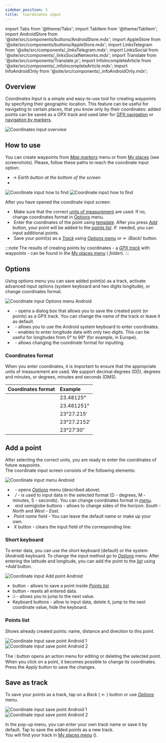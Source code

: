```yaml
---
sidebar_position: 3
title:  Coordinates input
---
```


import Tabs from '@theme/Tabs';
import TabItem from '@theme/TabItem';
import AndroidStore from '@site/src/components/buttons/AndroidStore.mdx';
import AppleStore from '@site/src/components/buttons/AppleStore.mdx';
import LinksTelegram from '@site/src/components/_linksTelegram.mdx';
import LinksSocial from '@site/src/components/_linksSocialNetworks.mdx';
import Translate from '@site/src/components/Translate.js';
import InfoIncompleteArticle from '@site/src/components/_infoIncompleteArticle.mdx';
import InfoAndroidOnly from '@site/src/components/_infoAndroidOnly.mdx';

<InfoIncompleteArticle/>

<InfoAndroidOnly />

## Overview

*Coordinates Input* is a simple and easy-to-use tool for creating waypoints by specifying their geographic location. This feature can be useful for navigating to certain places, that you know only by their coordinates: added points can be saved as a GPX track and used later for [GPX navigation](../navigation/setup/gpx-navigation.md) or [navigation by markers](../navigation/setup/markers-navigation.md#add-gpx).  

![Coordinates input overview](@site/static/img/plan-route/coordinates_input/coordinates_input_overview.png) 

## How to use

You can create waypoints from *[Map markers](../personal/markers.md#map-markers-menu)* menu or from [My places](../personal/myplaces.md) (see screenshots). Please, follow these paths to reach the coordinate input option:
  - *<Translate android="true" ids="shared_string_menu,shared_string_my_places,shared_string_gpx_tracks"/> → Earth button at the bottom of the screen*
  - *<Translate android="true" ids="shared_string_menu,map_markers_item,shared_string_more_without_dots,coordinate_input"/>*

![Coordinate input how to find](@site/static/img/plan-route/coordinates_input/coordinates_input_how_to_find_1.png) ![Coordinate input how to find](@site/static/img/plan-route/coordinates_input/coordinates_input_how_to_find_2.png) 

After you have opened the coordinate input screen:

- &nbsp;Make sure that the correct [units of measurement](#coordinates-format) are used. If no, change coordinates format in [Options](#options) menu.  
- &nbsp;Enter the coordinates of the point using [template](#add-a-point). After you press *[Add](#add-a-point)* button, your point will be added to the *[points list](#points-list)*. If &nbsp;needed, you can input additional points.  
- &nbsp;Save your point(s) as a *[Track](../personal/tracks.md)* using *[Options menu](#options)* or &#8592; *(Back)* button.  

:::note
The results of creating points by coordinates - a *[GPX track](../personal/tracks.md)* with waypoints - can be found in the [My places menu](../personal/myplaces.md) (*<Translate android="true" ids="shared_string_menu,shared_string_my_places,shared_string_gpx_tracks,map_markers_item"/> folder*).
:::

## Options

Using options menu you can save added point(s) as a track, activate advanced input options (system keyboard and two digits longitude), or change coordinates format.

![Coordinate input Options menu Android](@site/static/img/plan-route/coordinates_input/coordinates_input_options.png)

- &nbsp;*<Translate android="true" ids="coord_input_save_as_track"/>* - opens a dialog box that allows you to save the created point (or points) as a GPX track. You can change the name of&nbsp;the track or leave it as default.
- &nbsp;*<Translate android="true" ids="use_system_keyboard"/>* - allows you to use the Android system keyboard to enter coordinates.
- &nbsp;*<Translate android="true" ids="use_two_digits_longitude"/>* - enables to enter longitude data with only two digits. This can be useful for longitudes from 0° to 99° (for example, in Europe).
- &nbsp;*<Translate android="true" ids="coordinates_format"/>* - allows changing the coordinate format for inputting.  

### Coordinates format

When you enter coordinates, it is important to ensure that the appropriate units of measurement are used. We support decimal degrees&nbsp;(DD), degrees and minutes, or degrees, minutes and seconds&nbsp;(DMS).  

|Coordinates format| Example |
|:------|:------|
|<Translate android="true" ids="dd_ddddd_format"/> |23.48125°|
|<Translate android="true" ids="dd_dddddd_format"/> | 23.481251°|
|<Translate android="true" ids="dd_mm_mmm_format"/> | 23°27.215′|
|<Translate android="true" ids="dd_mm_mmmm_format"/> | 23°27.2152′|
|<Translate android="true" ids="dd_mm_ss_format"/> | 23°27′30″|

## Add a point

After selecting the correct units, you are ready to enter the coordinates of future waypoints.  
The coordinate input screen consists of the following elements:

![Coordinate input menu Android](@site/static/img/plan-route/coordinates_input/coordinates_input_add_point.png) 

- &nbsp;*<Translate android="true" ids="shared_string_options"/>* - opens *[Options](#options)* menu (described above).
- &nbsp;*<Translate android="true" ids="navigate_point_latitude"/> / <Translate android="true" ids="navigate_point_longitude"/>* - is used to input data in the selected format (D - degrees, M - minutes, S - seconds). You can change coordinates format in *[<Translate android="true" ids="shared_string_options"/> menu](#options)*.
- &nbsp;*<Translate android="true" ids="navigate_point_latitude"/> and <Translate android="true" ids="navigate_point_longitude"/>* semiglobe buttons - allows to change sides of the horizon: *South - North* and *West - East*.
- &nbsp;*Point name* field - You can leave the default name or make up your own.  
- &nbsp;*X* button - clears the input field of the corresponding line.  

### Short keyboard

To enter data, you can use the short keyboard (default) or the system (Android) keyboard. To change the input method go to *[Options](#options)* menu. After entering the latitude and longitude, you can add the point to the *[list](#points-list)* using *+Add* button.

![Coordinate input Add point Android](@site/static/img/plan-route/coordinates_input/coordinates_input_keyboard.png)  

- *<Translate android="true" ids="shared_string_add"/>* button - allows to save a point inside *[Points list](#points-list)*.
- *<Translate android="true" ids="shared_string_clear"/>* button - resets all entered data.
- &#9032; - allows you to jump to the next value.
- Keyboard buttons - allow to input data, delete it, jump to the next coordinate value, hide the keyboard. 

### Points list

Shows already created points: name, distance and direction to this point.

![Coordinate input save point Android 1](@site/static/img/plan-route/coordinates_input/coordinates_input_points_list_1.png) ![Coordinate input save point Android 2](@site/static/img/plan-route/coordinates_input/coordinates_input_points_list_2.png)

The ⁝ button opens an action menu for editing or deleting the selected point. 
When you click on a point, it becomes possible to change its coordinates. Press the *Apply* button to save the changes.
## Save as track

To save your points as a track, tap on a *Back* ( &#8592; ) button or use *[Options](#options)* menu.

![Coordinate input save point Android 1](@site/static/img/plan-route/coordinates_input/coordinates_input_save.png) ![Coordinate input save point Android 2](@site/static/img/plan-route/coordinates_input/coordinates_input_my_places_list.png)

In the pop-up menu, you can enter your own track name or save it by default. Tap <Translate android="true" ids="shared_string_save"/> to save the added points as a new track.  
You will find your track in [My places menu](../personal/myplaces.md) (<Translate android="true" ids="shared_string_menu,shared_string_my_places,shared_string_gpx_tracks,map_markers_item"/>).
